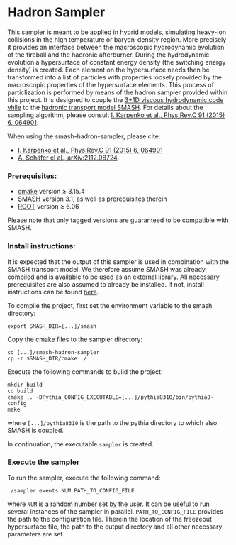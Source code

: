 # Hadron Sampler

This sampler is meant to be applied in hybrid models, simulating heavy-ion collisions in the high temperature or baryon-density region. More precisely it provides an interface between the macroscopic hydrodynamic evolution of the fireball and the hadronic afterburner. During the hydrodynamic evolution a hypersurface of constant energy density (the switching energy density) is created. Each element on the hypersurface needs then be transformed into a list of particles with properties loosely provided by the macroscopic properties of the hypersurface elements. This process of particlization is performed by means of the hadron sampler provided within this project. It is designed to couple the [3+1D viscous hydrodynamic code vhlle](https://github.com/yukarpenko/vhlle) to the [hadronic transport model SMASH](https://smash-transport.github.io). For details about the sampling algorithm, please consult [I. Karpenko et al., Phys.Rev.C 91 (2015) 6, 064901](https://inspirehep.net/literature/1343339).

When using the smash-hadron-sampler, please cite:
- [I. Karpenko et al., Phys.Rev.C 91 (2015) 6, 064901](https://inspirehep.net/literature/1343339)
- [A. Schäfer el al., arXiv:2112.08724](https://arxiv.org/abs/2112.08724).

### Prerequisites:
- [cmake](https://cmake.org) version &ge; 3.15.4
- [SMASH](https://github.com/smash-transport/smash) version 3.1, as well as prerequisites therein
- [ROOT](https://root.cern.ch) version &ge; 6.06

Please note that only tagged versions are guaranteed to be compatible with SMASH.

### Install instructions:
It is expected that the output of this sampler is used in combination with the SMASH transport model. We therefore assume SMASH was already compiled and is available to be used as an external library. All necessary prerequisites are also assumed to already be installed.
If not, install instructions can be found [here](https://github.com/smash-transport/smash/blob/main/README.md).

To compile the project, first set the environment variable to the smash directory:

    export SMASH_DIR=[...]/smash

Copy the cmake files to the sampler directory:

    cd [...]/smash-hadron-sampler
    cp -r $SMASH_DIR/cmake ./

Execute the following commands to build the project:

    mkdir build
    cd build
    cmake .. -DPythia_CONFIG_EXECUTABLE=[...]/pythia8310/bin/pythia8-config
    make
where `[...]/pythia8310` is the path to the pythia directory to which also SMASH is coupled.

In continuation, the executable `sampler` is created.


### Execute the sampler
To run the sampler, execute the following command:

    ./sampler events NUM PATH_TO_CONFIG_FILE

where `NUM` is a random number set by the user. It can be useful to run several instances of the sampler in parallel. `PATH_TO_CONFIG_FILE` provides the path to the configuration file. Therein the location of the freezeout hypersurface file, the path to the output directory and all other necessary parameters are set.
